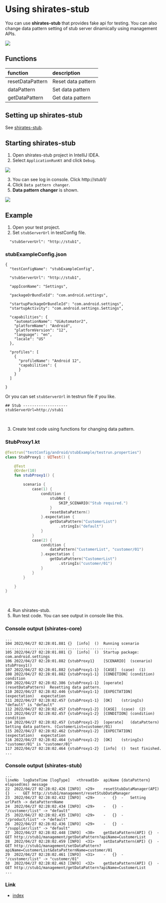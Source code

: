 # Using shirates-stub

You can use **shirates-stub** that provides fake api for testing. You can also change data pattern setting of stub
server
dinamically using management APIs.

![](_images/shirates_stub_overview.png)

## Functions

| function         | description        |
|:-----------------|:-------------------|
| resetDataPattern | Reset data pattern |
| dataPattern      | Set data pattern   |
| getDataPattern   | Get data pattern   |

## Setting up shirates-stub

See [shirates-stub](https://github.com/ldi-github/shirates-stub.git).

## Starting shirates-stub

1. Open shirates-stub project in IntelliJ IDEA.
2. Select `ApplicationRunKt` and click `Debug`.

![](_images/application-run-kt.png)

3. You can see log in console. Click http://stub1/
4. Click `Data pattern changer`.
5. **Data pattern changer** is shown.

![](_images/data-pattern-changer.png)

## Example

1. Open your test project.
2. Set `stubServerUrl` in testConfig file.

```
  "stubServerUrl": "http://stub1",
```

### stubExampleConfig.json

```
{
  "testConfigName": "stubExampleConfig",

  "stubServerUrl": "http://stub1",

  "appIconName": "Settings",

  "packageOrBundleId": "com.android.settings",

  "startupPackageOrBundleId": "com.android.settings",
  "startupActivity": "com.android.settings.Settings",

  "capabilities": {
    "automationName": "UiAutomator2",
    "platformName": "Android",
    "platformVersion": "12",
    "language": "en",
    "locale": "US"
  },

  "profiles": [
    {
      "profileName": "Android 12",
      "capabilities": {
      }
    }
  ]

}
```

Or you can set `stubServerUrl` in testrun file if you like.

```
## Stub --------------------
stubServerUrl=http://stub1
```

<br>

3. Create test code using functions for changing data pattern.

### StubProxy1.kt

```kotlin
@Testrun("testConfig/android/stubExample/testrun.properties")
class StubProxy1 : UITest() {

    @Test
    @Order(10)
    fun stubProxy1() {

        scenario {
            case(1) {
                condition {
                    stubNot {
                        SKIP_SCENARIO("Stub required.")
                    }
                    resetDataPattern()
                }.expectation {
                    getDataPattern("CustomerList")
                        .stringIs("default")
                }
            }
            case(2) {
                condition {
                    dataPattern("CustomerList", "customer/01")
                }.expectation {
                    getDataPattern("CustomerList")
                        .stringIs("customer/01")
                }
            }
        }

    }
}
```

<br>

4. Run shirates-stub.
5. Run test code. You can see output in console like this.

### Console output (shirates-core)

```
...
104	2022/04/27 02:28:01.881	{}	[info]	()	Running scenario ..................................................
105	2022/04/27 02:28:01.881	{}	[info]	()	Startup package: com.android.settings
106	2022/04/27 02:28:01.882	{stubProxy1}	[SCENARIO]	(scenario)	stubProxy1()
107	2022/04/27 02:28:01.882	{stubProxy1-1}	[CASE]	(case)	(1)
108	2022/04/27 02:28:01.882	{stubProxy1-1}	[CONDITION]	(condition)	condition
109	2022/04/27 02:28:02.386	{stubProxy1-1}	[operate]	(resetDataPattern)	Resetting data pattern.
110	2022/04/27 02:28:02.446	{stubProxy1-1}	[EXPECTATION]	(expectation)	expectation
111	2022/04/27 02:28:02.457	{stubProxy1-1}	[OK]	(stringIs)	"default" is "default"
112	2022/04/27 02:28:02.457	{stubProxy1-2}	[CASE]	(case)	(2)
113	2022/04/27 02:28:02.457	{stubProxy1-2}	[CONDITION]	(condition)	condition
114	2022/04/27 02:28:02.457	{stubProxy1-2}	[operate]	(dataPattern)	Setting data pattern. (CustomerList=customer/01)
115	2022/04/27 02:28:02.462	{stubProxy1-2}	[EXPECTATION]	(expectation)	expectation
116	2022/04/27 02:28:02.464	{stubProxy1-2}	[OK]	(stringIs)	"customer/01" is "customer/01"
117	2022/04/27 02:28:02.464	{stubProxy1-2}	[info]	()	test finished.
...
```

### Console output (shirates-stub)

```
...
lineNo	logDateTime	[logType]	<threadId>	apiName	{dataPattern}	elapsed(ms)	message
22	2022/04/27 02:28:02.426	[INFO]	<29>	resetStubDataManager(API)	{}	-	GET http://stub1/management/resetStubDataManager
23	2022/04/27 02:28:02.432	[INFO]	<29>	-	{}	-	Setting urlPath -> dataPatternName
24	2022/04/27 02:28:02.434	[INFO]	<29>	-	{}	-	"/customer/list" -> "default"
25	2022/04/27 02:28:02.435	[INFO]	<29>	-	{}	-	"/product/list" -> "default"
26	2022/04/27 02:28:02.436	[INFO]	<29>	-	{}	-	"/supplier/list" -> "default"
27	2022/04/27 02:28:02.448	[INFO]	<30>	getDataPattern(API)	{}	-	GET http://stub1/management/getDataPattern?apiName=CustomerList
28	2022/04/27 02:28:02.459	[INFO]	<31>	setDataPattern(API)	{}	-	GET http://stub1/management/setDataPattern?apiName=CustomerList&dataPatternName=customer/01
29	2022/04/27 02:28:02.461	[INFO]	<31>	-	{}	-	"/customer/list" -> "customer/01"
30	2022/04/27 02:28:02.463	[INFO]	<32>	getDataPattern(API)	{}	-	GET http://stub1/management/getDataPattern?apiName=CustomerList
...
```

### Link

- [index](../index.md)

